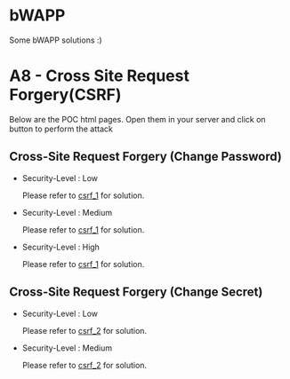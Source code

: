 # bWAPP
Some bWAPP solutions :)

# A8 - Cross Site Request Forgery(CSRF)
Below are the POC html pages. Open them in your server and click on button to perform the attack

## Cross-Site Request Forgery (Change Password)

- Security-Level : Low

    Please refer to [csrf_1](https://github.com/divyanshu29/bWAPP/CSRF/csrf_1_low) for solution.
    
- Security-Level : Medium
    
    Please refer to [csrf_1](https://github.com/divyanshu29/bWAPP/CSRF/csrf_1_medium) for solution.
    
- Security-Level : High
    
    Please refer to [csrf_1](https://github.com/divyanshu29/bWAPP/CSRF/csrf_1_high) for solution.

## Cross-Site Request Forgery (Change Secret)

- Security-Level : Low
    
    Please refer to [csrf_2](https://github.com/divyanshu29/bWAPP/CSRF/csrf_2_low) for solution.

- Security-Level : Medium

    Please refer to [csrf_2](https://github.com/divyanshu29/bWAPP/CSRF/csrf_2_medium) for solution.
